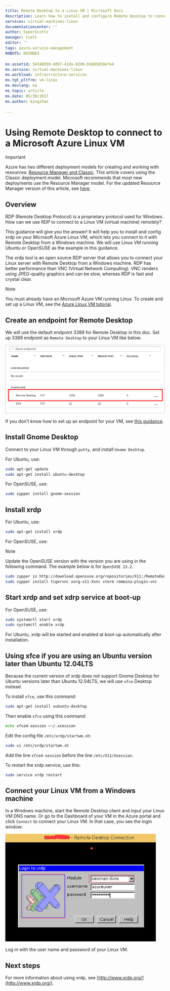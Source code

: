 ```yaml
---
title: Remote Desktop to a Linux VM | Microsoft Docs
description: Learn how to install and configure Remote Desktop to connect to a Microsoft Azure Linux VM for the Classic deployment model
services: virtual-machines-linux
documentationcenter: ''
author: SuperScottz
manager: timlt
editor: ''
tags: azure-service-management
ROBOTS: NOINDEX

ms.assetid: 34348659-ddb7-41da-82d6-b5885859e7e4
ms.service: virtual-machines-linux
ms.workload: infrastructure-services
ms.tgt_pltfrm: vm-linux
ms.devlang: na
ms.topic: article
ms.date: 05/30/2017
ms.author: mingzhan

---
```

# Using Remote Desktop to connect to a Microsoft Azure Linux VM
> [!IMPORTANT] 
> Azure has two different deployment models for creating and working with resources: [Resource Manager and Classic](../../../resource-manager-deployment-model.md). This article covers using the Classic deployment model. Microsoft recommends that most new deployments use the Resource Manager model. For the updated Resource Manager version of this article, see [here](../use-remote-desktop.md).

## Overview
RDP (Remote Desktop Protocol) is a proprietary protocol used for Windows. How can we use RDP to connect to a Linux VM (virtual machine) remotely?

This guidance will give you the answer! It will help you to install and config xrdp on your Microsoft Azure Linux VM, which lets you connect to it with Remote Desktop from a Windows machine. We will use Linux VM running Ubuntu or OpenSUSE as the example in this guidance.

The xrdp tool is an open source RDP server that allows you to connect your Linux server with Remote Desktop from a Windows machine. RDP has better performance than VNC (Virtual Network Computing). VNC renders using JPEG-quality graphics and can be slow, whereas RDP is fast and crystal clear.

> [!NOTE]
> You must already have an Microsoft Azure VM running Linux. To create and set up a Linux VM, see the [Azure Linux VM tutorial](createportal-classic.md).
> 
> 

## Create an endpoint for Remote Desktop
We will use the default endpoint 3389 for Remote Desktop in this doc. Set up 3389 endpoint as `Remote Desktop` to your Linux VM like below:

![image](./media/remote-desktop/endpoint-for-linux-server.png)

If you don't know how to set up an endpoint for your VM, see [this guidance](setup-endpoints.md).

## Install Gnome Desktop
Connect to your Linux VM through `putty`, and install `Gnome Desktop`.

For Ubuntu, use:

```bash
sudo apt-get update
sudo apt-get install ubuntu-desktop
```

For OpenSUSE, use:

```bash
sudo zypper install gnome-session
```

## Install xrdp
For Ubuntu, use:

```bash
sudo apt-get install xrdp
```

For OpenSUSE, use:

> [!NOTE]
> Update the OpenSUSE version with the version you are using in the following command. The example below is for `OpenSUSE 13.2`.
> 
> 

```bash
sudo zypper in http://download.opensuse.org/repositories/X11:/RemoteDesktop/openSUSE_13.2/x86_64/xrdp-0.9.0git.1401423964-2.1.x86_64.rpm
sudo zypper install tigervnc xorg-x11-Xvnc xterm remmina-plugin-vnc
```

## Start xrdp and set xdrp service at boot-up
For OpenSUSE, use:

```bash
sudo systemctl start xrdp
sudo systemctl enable xrdp
```

For Ubuntu, xrdp will be started and enabled at boot-up automatically after installation.

## Using xfce if you are using an Ubuntu version later than Ubuntu 12.04LTS
Because the current version of xrdp does not support Gnome Desktop for  Ubuntu versions later than Ubuntu 12.04LTS, we will use `xfce` Desktop instead.

To install `xfce`, use this command:

```bash
sudo apt-get install xubuntu-desktop
```

Then enable `xfce` using this command:

```bash
echo xfce4-session >~/.xsession
```

Edit the config file `/etc/xrdp/startwm.sh`:

```bash
sudo vi /etc/xrdp/startwm.sh   
```

Add the line `xfce4-session` before the line `/etc/X11/Xsession`.

To restart the xrdp service, use this:

```bash
sudo service xrdp restart
```

## Connect your Linux VM from a Windows machine
In a Windows machine, start the Remote Desktop client and input your Linux VM DNS name. Or go to the Dashboard of your VM in the Azure portal and click `Connect` to connect your Linux VM. In that case, you see the login window:

![image](./media/remote-desktop/no2.png)

Log in with the user name and password of your Linux VM.

## Next steps
For more information about using xrdp, see [http://www.xrdp.org/](http://www.xrdp.org/).
